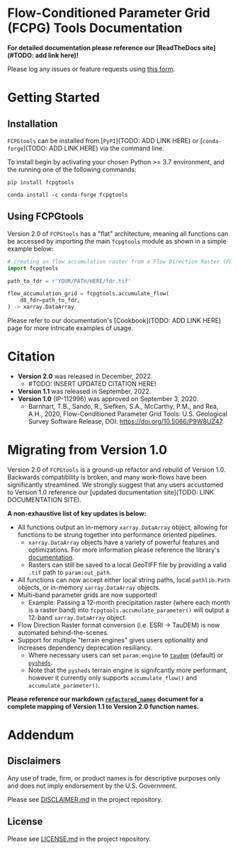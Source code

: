 Flow-Conditioned Parameter Grid (FCPG) Tools Documentation
===============================================================


**For detailed documentation please reference our [ReadTheDocs site](#TODO: add link here)!** 

Please log any issues or feature requests using [this form](https://code.usgs.gov/StreamStats/data-preparation/cpg/FCPGtools/-/issues/new?issuable_template=bug).

# Getting Started
## Installation
`FCPGtools` can be installed from [`PyPI`](TODO: ADD LINK HERE) or [`conda-forge`](TODO: ADD LINK HERE) via the command line.

To install begin by activating your chosen Python >= 3.7 environment, and the running one of the following commands:

```
pip install fcpgtools
```

```
conda install -c conda-forge fcpgtools
```

## Using FCPGtools
Version 2.0 of `FCPGtools` has a "flat" architecture, meaning all functions can be accessed by importing the main `fcpgtools` module as shown in a simple example below:

```python
# creating an flow accumulation raster from a Flow Direction Raster (FDR)
import fcpgtools

path_to_fdr = r'YOUR/PATH/HERE/fdr.tif'

flow_accumulation_grid = fcpgtools.accumulate_flow(
    d8_fdr=path_to_fdr,
) -> xarray.DataArray
```

Please refer to our documentation's [Cookbook](TODO: ADD LINK HERE) page for more intricate examples of usage.

# Citation
* **Version 2.0** was released in December, 2022.
    * #TODO: INSERT UPDATED CITATION HERE!
* **Version 1.1** was released in September, 2022.
* **Version 1.0** (IP-112996) was approved on September 3, 2020.
    * Barnhart, T.B., Sando, R., Siefken, S.A., McCarthy, P.M., and Rea, A.H., 2020, Flow-Conditioned Parameter Grid Tools: U.S. Geological Survey Software Release, DOI: https://doi.org/10.5066/P9W8UZ47.

# Migrating from Version 1.0
Version 2.0 of `FCPGtools` is a ground-up refactor and rebuild of Version 1.0. Backwards compatibility is broken, and many work-flows have been significantly streamlined. We strongly suggest that any users accustomed to Version 1.0 reference our [updated documentation site](TODO: LINK DOCUMENTATION SITE).

**A non-exhaustive list of key updates is below:**
* All functions output an in-memory `xarray.DataArray` object, allowing for functions to be strung together into performance oriented pipelines.
    * `xarray.DataArray` objects have a variety of powerful features and optimizations. For more information please reference the library's [documentation](https://docs.xarray.dev/en/stable/generated/xarray.DataArray.html#xarray.DataArray).
    * Rasters can still be saved to a local GeoTIFF file by providing a valid `.tif` path to `param:out_path`.
* All functions can now accept either local string paths, local `pathlib.Path` objects, or in-memory `xarray.DataArray` objects.
* Multi-band parameter grids are now supported!
    * Example: Passing a 12-month precipitation raster (where each month is a raster band) into `fcpgtools.accumulate_parameter()` will output a 12-band `xarray.DataArray` object.
* Flow Direction Raster format conversion (i.e. ESRI -> TauDEM) is now automated behind-the-scenes.
* Support for multiple "terrain engines" gives users optionality and increases dependency deprecation resiliancy. 
    * Where necessary users can set `param:engine` to [`taudem`](https://hydrology.usu.edu/taudem/taudem5/) (default) or [`pysheds`](https://github.com/mdbartos/pysheds).
    * Note that the `pysheds` terrain engine is signifcantly more performant, however it currently only supports `accumulate_flow()` and `accumulate_parameter()`.

**Please reference our markdown [`refactored_names`](examples/refactored_names.md) document for a complete mapping of Version 1.1 to Version 2.0 function names.**

# Addendum
## Disclaimers
Any use of trade, firm, or product names is for descriptive purposes only and does not imply endorsement by the U.S. Government.

Please see [DISCLAIMER.md](DISCLAIMER.md) in the project repository.

## License
Please see [LICENSE.md](LICENSE.md) in the project repository.
